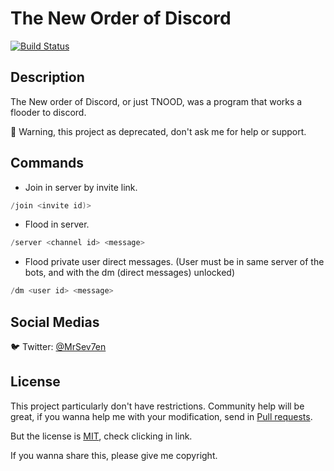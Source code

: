# The New Order of Discord

[![Build Status](https://travis-ci.org/Kdyby/Github.svg?branch=master)](https://github.com/MrSev7en/tnood-token-generator)

## Description

The New order of Discord, or just TNOOD, was a program that works a flooder to discord.

🚧 Warning, this project as deprecated, don't ask me for help or support.

## Commands

- Join in server by invite link.
```csharp
/join <invite id)>
```

- Flood in server.
```csharp
/server <channel id> <message>
```

- Flood private user direct messages.
(User must be in same server of the bots, and with the dm (direct messages) unlocked)
```csharp
/dm <user id> <message>
```

## Social Medias
🐦 Twitter: [@MrSev7en](https://twitter.com/MrSev7en/)

## License
This project particularly don't have restrictions. Community help will be great, if you wanna help me with your modification, send in [Pull requests](https://github.com/MrSev7en/multiserver/pulls).

But the license is [MIT](https://github.com/MrSev7en/multiserver/blob/main/LICENSE), check clicking in link.

If you wanna share this, please give me copyright.
